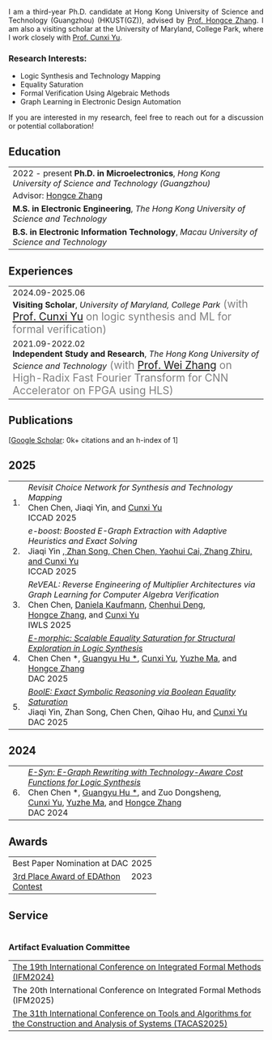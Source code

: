 <p align='justify'>
I am a third-year Ph.D. candidate at Hong Kong University of Science and Technology (Guangzhou) (HKUST(GZ)), advised by <a href="https://hongcezh.people.ust.hk" target="_blank">Prof. Hongce Zhang</a>. I am also a visiting scholar at the University of Maryland, College Park, where I work closely with <a href="https://ycunxi.github.io/cunxiyu/" target="_blank">Prof. Cunxi Yu</a>.
</p>
<h3>Research Interests:</h3>
<ul>
  <li>Logic Synthesis and Technology Mapping
  </li>
  <li>Equality Saturation </li>
  <li>Formal Verification Using Algebraic Methods </li>
  <li>Graph Learning in Electronic Design Automation </li>
</ul>

<p align='justify'>
If you are interested in my research, feel free to reach out for a discussion or potential collaboration!
</p>


## <i class="fa fa-chevron-right"></i> Education

<table class="table table-hover">
  <tr>
    <td>
      <span class='cvdate'>2022&nbsp;-&nbsp;present</span>
      <strong>Ph.D. in Microelectronics</strong>, <em>Hong Kong University of Science and Technology (Guangzhou)</em>
      <br>
        <p style='margin-top:-1em;margin-bottom:0em' markdown='1'>
        <br> Advisor: <a href="https://hongcezh.people.ust.hk" target="_blank">Hongce Zhang</a>
        </p>
    </td>
  </tr>
  <tr>
    <td>
      <span class='cvdate'></span>
      <strong>M.S. in Electronic Engineering</strong>, <em>The Hong Kong University of Science and Technology</em>
      <br>
    </td>
  </tr>
  <tr>
    <td>
      <span class='cvdate'></span>
      <strong>B.S. in Electronic Information Technology</strong>, <em>Macau University of Science and Technology</em>
      <br>
    </td>
  </tr>
</table>


## <i class="fa fa-chevron-right"></i> Experiences
<table class="table table-hover">
<tr>
  <td style='padding-right:0;'>
<span class='cvdate'>2024.09-2025.06</span>
<p markdown="1" style='margin: 0'><strong>Visiting Scholar</strong>, <em>University of Maryland, College Park</em><span markdown="1" style="color:grey;font-size:1.3rem;margin: 0">
(with <a href="https://ycunxi.github.io/cunxiyu/" target="_blank">Prof. Cunxi Yu</a> on logic synthesis and ML for formal verification)
</span></p>
  </td>
</tr>
<tr>
  <td style='padding-right:0;'>
<span class='cvdate'>2021.09-2022.02</span>
<p markdown="1" style='margin: 0'><strong>Independent Study and Research</strong>, <em>The Hong Kong University of Science and Technology</em><span markdown="1" style="color:grey;font-size:1.3rem;margin: 0">
(with <a href="https://eeweiz.home.ece.ust.hk" target="_blank">Prof. Wei Zhang</a> on High-Radix Fast Fourier Transform for CNN Accelerator on FPGA using HLS)
</span></p>
  </td>
</tr>
</table>


## <i class="fa fa-chevron-right"></i> Publications

<!-- I usually publish at machine learning conferences, -->
<!-- including . -->
<!-- <a href="https://scholar.google.com/citations?user=xy8E1gIAAAAJ&hl=en&authuser=1">Google Scholar</a> -->
<!-- reports 0k+ citations and an h-index of 1. -->
<!-- The selected publications I am a primary author on are <span style='background-color: #ffffd0'>highlighted.</span> -->

[<a href="https://scholar.google.com/citations?user=xy8E1gIAAAAJ&hl=en&authuser=1">Google Scholar</a>: 0k+ citations and an h-index of 1] <br>
<!-- Selected publications I am a primary author on are <span style='background-color: #ffffd0'>highlighted.</span> -->

<h2>2025</h2>
<table class="table table-hover">

<tr id="tr-ICCAD25-CRISTAL" >
<td align='right'>
1.
</td>
<td>
    <em>Revisit Choice Network for Synthesis and Technology Mapping</em> <br>
    Chen&nbsp;Chen, Jiaqi&nbsp;Yin, and <a href='https://ycunxi.github.io/cunxiyu/' target='_blank'>Cunxi&nbsp;Yu</a><br>
    ICCAD 2025  <br>
    
</td>
</tr>


<tr id="tr-ICCAD25-Eboost" >
<td align='right'>
2.
</td>
<td>
    <em>e-boost: Boosted E-Graph Extraction with Adaptive Heuristics and Exact Solving</em> <br>
    Jiaqi&nbsp;Yin <a href='https://yin-jiaqi.github.io' target='_blank'>, Zhan&nbsp;Song, Chen&nbsp;Chen, Yaohui&nbsp;Cai, Zhang&nbsp;Zhiru, and <a href='https://ycunxi.github.io/cunxiyu/' target='_blank'>Cunxi&nbsp;Yu</a><br>
    ICCAD 2025  <br>
    
</td>
</tr>


<tr id="tr-IWLS25-REVEAL" >
<td align='right'>
3.
</td>
<td>
    <em>ReVEAL: Reverse Engineering of Multiplier Architectures via Graph Learning for Computer Algebra Verification</em> <br>
    Chen&nbsp;Chen, <a href='https://danielakaufmann.at' target='_blank'>Daniela&nbsp;Kaufmann</a>, <a href='https://chenhui1016.github.io' target='_blank'>Chenhui&nbsp;Deng</a>, <a href='https://hongcezh.people.ust.hk' target='_blank'>Hongce&nbsp;Zhang</a>, and <a href='https://ycunxi.github.io/cunxiyu/' target='_blank'>Cunxi&nbsp;Yu</a><br>
    IWLS 2025  <br>
    
</td>
</tr>


<tr id="tr-DAC25-E-morphic" >
<td align='right'>
4.
</td>
<td>
    <em><a href='https://arxiv.org/abs/2504.11574' target='_blank'>E-morphic: Scalable Equality Saturation for Structural Exploration in Logic Synthesis</a> </em> <br>
    Chen&nbsp;Chen&nbsp;*, <a href='https://guangyuhu.me' target='_blank'>Guangyu&nbsp;Hu&nbsp;*</a>, <a href='https://ycunxi.github.io/cunxiyu/' target='_blank'>Cunxi&nbsp;Yu</a>, <a href='https://www.yuzhe-ma.com' target='_blank'>Yuzhe&nbsp;Ma</a>, and <a href='https://hongcezh.people.ust.hk' target='_blank'>Hongce&nbsp;Zhang</a><br>
    DAC 2025  <br>
    
</td>
</tr>


<tr id="tr-DAC25-BOOLE" >
<td align='right'>
5.
</td>
<td>
    <em><a href='https://arxiv.org/abs/2504.05577' target='_blank'>BoolE: Exact Symbolic Reasoning via Boolean Equality Saturation</a> </em> <br>
    Jiaqi&nbsp;Yin, Zhan&nbsp;Song, Chen&nbsp;Chen, Qihao&nbsp;Hu, and <a href='https://ycunxi.github.io/cunxiyu/' target='_blank'>Cunxi&nbsp;Yu</a><br>
    DAC 2025  <br>
    
</td>
</tr>

</table>
<h2>2024</h2>
<table class="table table-hover">

<tr id="tr-DAC24-E-Syn" >
<td align='right'>
6.
</td>
<td>
    <em><a href='https://doi.org/10.1145/3649329.3656246' target='_blank'>E-Syn: E-Graph Rewriting with Technology-Aware Cost Functions for Logic Synthesis</a> </em> <br>
    Chen&nbsp;Chen&nbsp;*, <a href='https://guangyuhu.me' target='_blank'>Guangyu&nbsp;Hu&nbsp;*</a>, and&nbsp;Zuo&nbsp;Dongsheng, <a href='https://ycunxi.github.io/cunxiyu/' target='_blank'>Cunxi&nbsp;Yu</a>, <a href='https://www.yuzhe-ma.com' target='_blank'>Yuzhe&nbsp;Ma</a>, and <a href='https://hongcezh.people.ust.hk' target='_blank'>Hongce&nbsp;Zhang</a><br>
    DAC 2024  <br>
    
</td>
</tr>

</table>


## <i class="fa fa-chevron-right"></i> Awards
<table class="table table-hover">
<tr>
  <td>
  <div style='float: right'>2025</div>
  <div>
        Best Paper Nomination at DAC
  </div>
  </td>
  <!-- <td class='col-md-2' style='text-align:right;'>2025</td> -->
</tr>
<tr>
  <td>
  <div style='float: right'>2023</div>
  <div>
        <a href="https://sites.google.com/view/ceda-hk/edathon-2023">3rd Place Award of EDAthon Contest</a>
  </div>
  </td>
  <!-- <td class='col-md-2' style='text-align:right;'>2023</td> -->
</tr>
</table>


## <i class="fa fa-chevron-right"></i> Service
<table class="table table-hover">
</table>

### Artifact Evaluation Committee
<table class="table table-hover">
<tr>
  <td style='padding-right:0;'><a href="https://ifm2024.cs.manchester.ac.uk/artifacts.html#artifact-evaluation-committee" target="_blank">The 19th International Conference on Integrated Formal Methods (IFM2024)</a></td>
</tr>
<tr>
  <td style='padding-right:0;'>The 20th International Conference on Integrated Formal Methods (IFM2025)</td>
</tr>
<tr>
  <td style='padding-right:0;'><a href="https://tacas.info/artifacts-25.php" target="_blank">The 31th  International Conference on Tools and Algorithms for the Construction and Analysis of Systems (TACAS2025)</a></td>
</tr>
</table>
